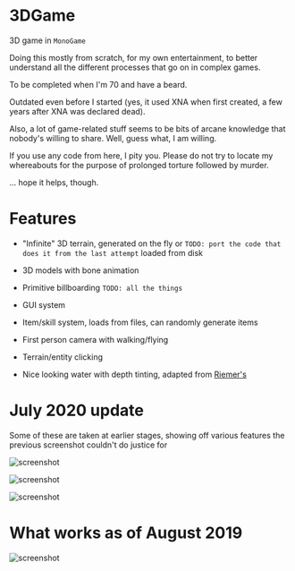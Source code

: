 # 3DGame
3D game in ``MonoGame``

Doing this mostly from scratch, for my own entertainment, to better understand all the different processes that go on in complex games.

To be completed when I'm 70 and have a beard.

Outdated even before I started (yes, it used XNA when first created, a few years after XNA was declared dead).

Also, a lot of game-related stuff seems to be bits of arcane knowledge that nobody's willing to share. Well, guess what, I am willing. 

If you use any code from here, I pity you. Please do not try to locate my whereabouts for the purpose of prolonged torture followed by murder.

... hope it helps, though.

# Features

* "Infinite" 3D terrain, generated on the fly or ``TODO: port the code that does it from the last attempt`` loaded from disk

* 3D models with bone animation 

* Primitive billboarding ``TODO: all the things``

* GUI system 

* Item/skill system, loads from files, can randomly generate items

* First person camera with walking/flying

* Terrain/entity clicking

* Nice looking water with depth tinting, adapted from [Riemer's](http://www.riemers.net/eng/Tutorials/XNA/Csharp/Series4/The_water_technique.php)

# July 2020 update

Some of these are taken at earlier stages, showing off various features the previous screenshot couldn't do justice for

![screenshot](https://raw.githubusercontent.com/htmlcoderexe/3DGame/master/11.08.2017-01.062_corrected.png)

![screenshot](https://raw.githubusercontent.com/htmlcoderexe/3DGame/master/202004260427050.png)

![screenshot](https://raw.githubusercontent.com/htmlcoderexe/3DGame/master/202007190322141.png)
 


# What works as of August 2019

![screenshot](https://raw.githubusercontent.com/htmlcoderexe/3DGame/Entity/Player/201908020329411.png)

